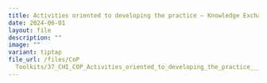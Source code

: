 ```yaml
---
title: Activities oriented to developing the practice – Knowledge Exchange
date: 2024-06-01
layout: file
description: ""
image: ""
variant: tiptap
file_url: /files/CoP
  Toolkits/37_CHI_COP_Activities_oriented_to_developing_the_practice___Knowledge_Exchange.pdf
---
```

